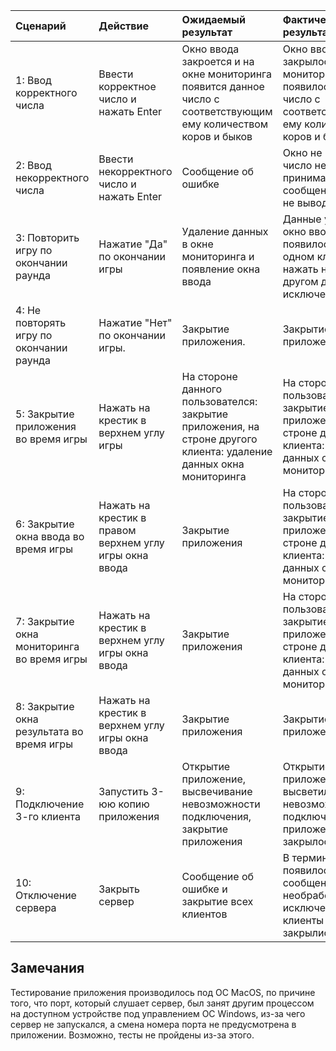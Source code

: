 
|Сценарий|Действие|Ожидаемый результат|Фактический результат| Оценка|
|:---|:---|:---|:---|:---|
|1: Ввод корректного числа| Ввести корректное число и нажать Enter| Окно ввода закроется и на окне мониторинга появится данное число с соответствующим ему количеством коров и быков|Окно ввода закрылось и на окне мониторинга появилось данное число с соответствующим ему количеством коров и быков|Тест пройден|
|2: Ввод некорректного числа| Ввести некорректного число и нажать Enter| Сообщение об ошибке| Окно не пропадает, число не принимается, но сообщение об ошибке не выводится.|Тест провален|
|3: Повторить игру по окончании раунда| Нажатие "Да" по окончании игры| Удаление данных в окне мониторинга и появление окна ввода| Данные удалились, окно ввода не появилось. Если на одном клиенте нажать нет, а на другом да, вылетает исключение. |Тест провален|
|4: Не повторять игру по окончании раунда| Нажатие "Нет" по окончании игры.| Закрытие приложения.| Закрытие приложения.|Тест пройден|
|5: Закрытие приложения во время игры| Нажать на крестик в верхнем углу игры| На стороне данного пользователся: закрытие приложения, на строне другого клиента: удаление данных окна мониторинга|На стороне данного пользователся: закрытие приложения, на строне другого клиента: удаление данных окна мониторинга|Тест пройден|
|6: Закрытие окна ввода во время игры| Нажать на крестик в правом верхнем углу игры окна ввода| Закрытие приложения|На стороне данного пользователся: закрытие приложения, на строне другого клиента: удаление данных окна мониторинга|Тест пройден|
|7: Закрытие окна мониторинга во время игры| Нажать на крестик в верхнем углу игры окна ввода| Закрытие приложения|На стороне данного пользователся: закрытие приложения, на строне другого клиента: удаление данных окна мониторинга|Тест пройден|
|8: Закрытие окна результата во время игры| Нажать на крестик в верхнем углу игры окна ввода| Закрытие приложения|Закрытие приложения|Тест пройден|
|9: Подключение 3-го клиента| Запустить 3-юю копию приложения | Открытие приложение, высвечивание невозможности подключения, закрытие приложения|Открытие приложение, высветилось невозможность подключения, приложения закрылось|Тест пройден|
|10: Отключение сервера| Закрыть сервер| Сообщение об ошибке и закрытие всех клиентов|В терминале появилось сообщение о необработанных исключениях, клиенты не закрылись([Скриншот](Error%20Images/Error10.jpg))|Тест провален|


## Замечания
Тестирование приложения производилось под ОС MacOS, по причине того, что порт, который слушает сервер, был занят другим процессом на доступном устройстве под управлением ОС Windows, из-за чего сервер не запускался, а смена номера порта не предусмотрена в приложении. Возможно, тесты не пройдены из-за этого.
